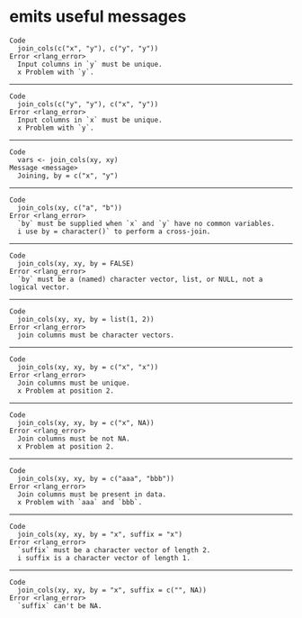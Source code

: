 # emits useful messages

    Code
      join_cols(c("x", "y"), c("y", "y"))
    Error <rlang_error>
      Input columns in `y` must be unique.
      x Problem with `y`.

---

    Code
      join_cols(c("y", "y"), c("x", "y"))
    Error <rlang_error>
      Input columns in `x` must be unique.
      x Problem with `y`.

---

    Code
      vars <- join_cols(xy, xy)
    Message <message>
      Joining, by = c("x", "y")

---

    Code
      join_cols(xy, c("a", "b"))
    Error <rlang_error>
      `by` must be supplied when `x` and `y` have no common variables.
      i use by = character()` to perform a cross-join.

---

    Code
      join_cols(xy, xy, by = FALSE)
    Error <rlang_error>
      `by` must be a (named) character vector, list, or NULL, not a logical vector.

---

    Code
      join_cols(xy, xy, by = list(1, 2))
    Error <rlang_error>
      join columns must be character vectors.

---

    Code
      join_cols(xy, xy, by = c("x", "x"))
    Error <rlang_error>
      Join columns must be unique.
      x Problem at position 2.

---

    Code
      join_cols(xy, xy, by = c("x", NA))
    Error <rlang_error>
      Join columns must be not NA.
      x Problem at position 2.

---

    Code
      join_cols(xy, xy, by = c("aaa", "bbb"))
    Error <rlang_error>
      Join columns must be present in data.
      x Problem with `aaa` and `bbb`.

---

    Code
      join_cols(xy, xy, by = "x", suffix = "x")
    Error <rlang_error>
      `suffix` must be a character vector of length 2.
      i suffix is a character vector of length 1.

---

    Code
      join_cols(xy, xy, by = "x", suffix = c("", NA))
    Error <rlang_error>
      `suffix` can't be NA.

